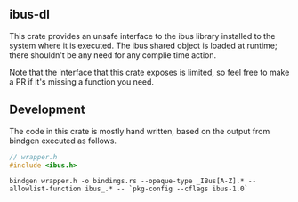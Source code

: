 
## ibus-dl

This crate provides an unsafe interface to the ibus library installed to the system where it is executed. The ibus shared object is loaded at runtime; there shouldn't be any need for any complie time action.

Note that the interface that this crate exposes is limited, so feel free to make a PR if it's missing a function you need.

## Development

The code in this crate is mostly hand written, based on the output from bindgen executed as follows.

```c
// wrapper.h
#include <ibus.h>
```

```
bindgen wrapper.h -o bindings.rs --opaque-type _IBus[A-Z].* --allowlist-function ibus_.* -- `pkg-config --cflags ibus-1.0`
```
